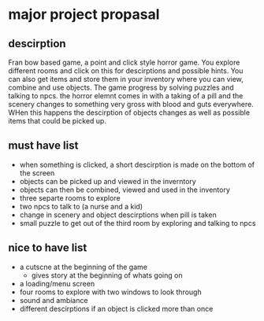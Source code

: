 # major project propasal
## descirption
 Fran bow based game, a point and click style horror game. You explore different rooms and click on this for descirptions and possible hints.
 You can also get items and store them in your inventory where you can view, combine and use objects. 
 The game progress by solving puzzles and talking to npcs. 
 the horror elemnt comes in with a taking of a pill and the scenery changes to something very gross with blood and guts everywhere. 
 WHen this happens the descirption of objects changes as well as possible items that could be picked up.  
 
## must have list
- when something is clicked, a short descirption is made on the bottom of the screen
- objects can be picked up and viewed in the inverntory
- objects can then be combined, viewed and used in the inventory
- three separte rooms to explore 
- two npcs to talk to (a nurse and a kid)
- change in scenery and object descirptions when pill is taken
- small puzzle to get out of the third room by exploring and talking to npcs

## nice to have list
- a cutscne at the beginning of the game
  - gives story at the beginning of whats going on
- a loading/menu screen
- four rooms to explore with two windows to look through
- sound and ambiance 
- different descirptions if an object is clicked more than once
